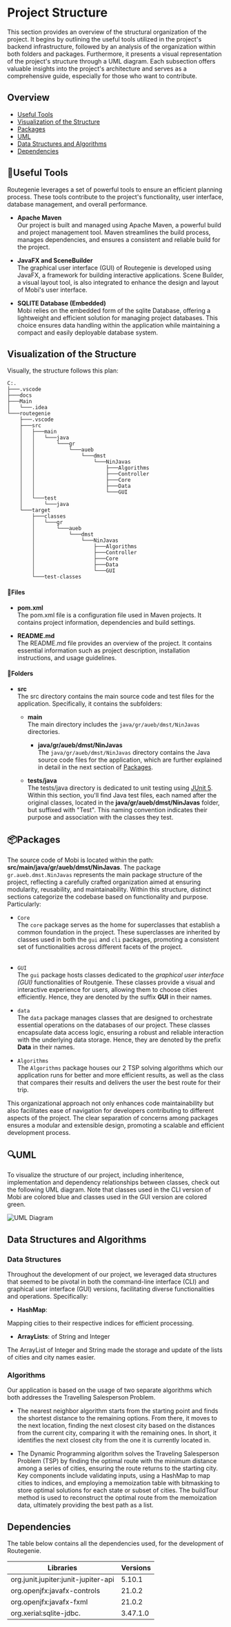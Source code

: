 # Project Structure

This section provides an overview of the structural organization of the project. It begins by outlining the useful tools utilized in the project's backend infrastructure, followed by an analysis of the organization within both folders and packages. Furthermore, it presents a visual representation of the project's structure through a UML diagram. Each subsection offers valuable insights into the project's architecture and serves as a comprehensive guide, especially for those who want to contribute.


## Overview 
- [Useful Tools](#useful-tools)
- [Visualization of the Structure](#visualization-of-the-structure)
- [Packages](#packages)
- [UML](#uml)
- [Data Structures and Algorithms](#data-structures-and-algorithms)
- [Dependencies](#dependencies)

## 🔧Useful Tools
Routegenie leverages a set of powerful tools to ensure an efficient planning process. These tools contribute to the project's functionality, user interface, database management, and overall performance.

* **Apache Maven**\
Our project  is built and managed using Apache Maven, a powerful build and project management tool. Maven streamlines the build process, manages dependencies, and ensures a consistent and reliable build for the project.

* **JavaFX and SceneBuilder**\
The graphical user interface (GUI) of Routegenie is developed using JavaFX, a framework for building interactive applications. Scene Builder, a visual layout tool, is also integrated to enhance the design and layout of Mobi's user interface.

* **SQLITE Database (Embedded)**\
Mobi relies on the embedded form of the sqlite Database, offering a lightweight and efficient solution for managing project databases. This choice ensures data handling within the application while maintaining a compact and easily deployable database system.

## Visualization of the Structure
Visually, the structure follows this plan: 

```
C:.
├───.vscode
├───docs
├───Main
│   └───.idea
└───routegenie
    ├───.vscode
    ├───src
    │   ├───main
    │   │   └───java
    │   │       └───gr
    │   │           └───aueb
    │   │               └───dmst
    │   │                   └───NinJavas
    │   │                       ├───Algorithms
    │   │                       ├───Controller
    │   │                       ├───Core
    │   │                       ├───Data
    │   │                       └───GUI
    │   └───test
    │       └───java
    └───target
        ├───classes
        │   └───gr
        │       └───aueb
        │           └───dmst
        │               └───NinJavas
        │                   ├───Algorithms
        │                   ├───Controller
        │                   ├───Core
        │                   ├───Data
        │                   └───GUI
        └───test-classes

```

#### 📄Files

* **pom.xml**\
The pom.xml file is a configuration file used in Maven projects. It contains project information, dependencies and build settings.

* **README.md**\
The README.md file provides an overview of the project. It contains essential information such as project description, installation instructions, and usage guidelines.

#### 📂Folders


* **src**\
  The src directory contains the main source code and test files for the application. Specifically, it contains the subfolders:

  * **main**\
    The main directory includes the `java/gr/aueb/dmst/NinJavas` directories.

    * **java/gr/aueb/dmst/NinJavas**\
      The `java/gr/aueb/dmst/NinJavas` directory contains the Java source code files for the application, which are further explained in detail in the next section of [Packages](#packages).

  * **tests/java**\
    The tests/java directory is dedicated to unit testing using [JUnit 5](https://github.com/junit-team/junit5?tab=readme-ov-file). Within this section, you'll find Java test files, each named after the original classes, located in the **java/gr/aueb/dmst/NinJavas** folder, but suffixed with "Test". This naming convention indicates their purpose and association with the classes they test.

## 📦Packages
The source code of Mobi is located within the path: **src/main/java/gr/aueb/dmst/NinJavas**. The package `gr.aueb.dmst.NinJavas` represents the main package structure of the project, reflecting a carefully crafted organization aimed at ensuring modularity, reusability, and maintainability. Within this structure, distinct sections categorize the codebase based on functionality and purpose. Particularly:

* `Core`\
The `core` package serves as the home for superclasses that establish a common foundation in the project. These superclasses are inherited by classes used in both the `gui` and `cli` packages, promoting a consistent set of functionalities across different facets of the project.<br><br>


* `GUI`\
The `gui` package hosts classes dedicated to the _graphical user interface (GUI)_ functionalities of Routgenie. These classes provide a visual and interactive experience for users, allowing them to choose cities efficiently. Hence, they are denoted by the suffix **GUI** in their names.

* `data`\
The `data` package manages classes that are designed to orchestrate essential operations on the databases of our project.
These classes encapsulate data access logic, ensuring a robust and reliable interaction with the underlying data storage. Hence, they are denoted by the prefix **Data** in their names.

* `Algorithms`\
The `Algorithms` package houses our 2 TSP solving algorithms which our application runs for better and more efficient results, as well as the class that compares their results and delivers the user the best route for their trip.

This organizational approach not only enhances code maintainability but also facilitates ease of navigation for developers contributing to different aspects of the project. The clear separation of concerns among packages ensures a modular and extensible design, promoting a scalable and efficient development process.

## 🔍UML
To visualize the structure of our project, including inheritence, implementation and dependency relationships between classes, check out the following UML diagram.
Note that classes used in the CLI version of Mobi are colored blue and classes used in the GUI version are colored green. 

![UML Diagram](UML.png)


## Data Structures and Algorithms

### Data Structures
Throughout the development of our project, we leveraged data structures that seemed to be pivotal in both the command-line interface (CLI) and graphical user interface (GUI) versions, facilitating diverse functionalities and operations. Specifically: 
* **HashMap**: 

Mapping cities to their respective indices for efficient processing.

* **ArrayLists**: of String and Integer

The ArrayList of Integer and String made the storage and update of the lists of cities and city names easier.

### Algorithms
Our application is based on the usage of two separate algorithms which both addresses the Travelling Salesperson Problem. 

* The nearest neighbor algorithm starts from the starting point and finds the shortest distance to the remaining options. From there, it moves to the next location, finding the next closest city based on the distances from the current city, comparing it with the remaining ones. In short, it identifies the next closest city from the one it is currently located in.

* The Dynamic Programming algorithm solves the Traveling Salesperson Problem (TSP) by finding the optimal route with the minimum distance among a series of cities, ensuring the route returns to the starting city. Key components include validating inputs, using a HashMap to map cities to indices, and employing a memoization table with bitmasking to store optimal solutions for each state or subset of cities. The buildTour method is used to reconstruct the optimal route from the memoization data, ultimately providing the best path as a list.

## Dependencies

The table below contains all the dependencies used, for the development of Routegenie.

| Libraries                                               | Versions    |
|---------------------------------------------------------|-------------|
| org.junit.jupiter:junit-jupiter-api                     |    5.10.1   |
| org.openjfx:javafx-controls                             |    21.0.2   |
| org.openjfx:javafx-fxml                                 |    21.0.2   |
| org.xerial:sqlite-jdbc.                                 |    3.47.1.0 |